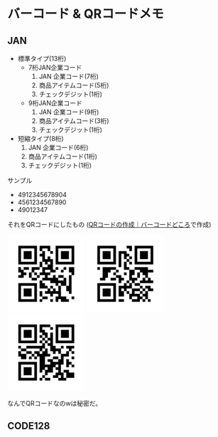 # バーコード & QRコードメモ

## JAN

- 標準タイプ(13桁)
  - 7桁JAN企業コード
    1. JAN 企業コード(7桁)
    2. 商品アイテムコード(5桁)
    3. チェックデジット(1桁)
  - 9桁JAN企業コード
    1. JAN 企業コード(9桁)
    2. 商品アイテムコード(3桁)
    3. チェックデジット(1桁)
- 短縮タイプ(8桁)
   1. JAN 企業コード(6桁)
   2. 商品アイテムコード(1桁)
   3. チェックデジット(1桁)

サンプル
- 4912345678904 
- 4561234567890
- 49012347

それをQRコードにしたもの ([QRコードの作成｜バーコードどころ](https://barcode-place.azurewebsites.net/Barcode/qr)で作成)

![4912345678904](imgs/qr/qr_4912345678904.png "4912345678904")
 ![4561234567890](imgs/qr/qr_4561234567890.png "4561234567890")
![49012347](imgs/qr/qr_49012347.png "49012347")

なんでQRコードなのwは秘密だ。


## CODE128